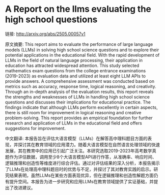 # A Report on the llms evaluating the high school questions

链接: http://arxiv.org/abs/2505.00057v1

原文摘要:
This report aims to evaluate the performance of large language models (LLMs)
in solving high school science questions and to explore their potential
applications in the educational field. With the rapid development of LLMs in
the field of natural language processing, their application in education has
attracted widespread attention. This study selected mathematics exam questions
from the college entrance examinations (2019-2023) as evaluation data and
utilized at least eight LLM APIs to provide answers. A comprehensive assessment
was conducted based on metrics such as accuracy, response time, logical
reasoning, and creativity. Through an in-depth analysis of the evaluation
results, this report reveals the strengths and weaknesses of LLMs in handling
high school science questions and discusses their implications for educational
practice. The findings indicate that although LLMs perform excellently in
certain aspects, there is still room for improvement in logical reasoning and
creative problem-solving. This report provides an empirical foundation for
further research and application of LLMs in the educational field and offers
suggestions for improvement.

中文翻译:
本报告旨在评估大语言模型（LLMs）在解答高中理科题目方面的表现，并探讨其在教育领域的应用潜力。随着大语言模型在自然语言处理领域的快速发展，其在教育中的应用已引起广泛关注。本研究选取2019-2023年高考数学真题作为评估数据，调用至少8个大语言模型API进行作答，从准确率、响应时间、逻辑推理和创造性等维度进行综合评估。通过对评估结果的深入分析，本报告揭示了LLMs在处理高中理科题目时的优势与不足，并探讨了其对教育实践的启示。研究结果表明，虽然LLMs在某些方面表现优异，但在逻辑推理和创造性解题方面仍有提升空间。本报告为进一步研究和应用LLMs在教育领域提供了实证基础，并提出了改进建议。
